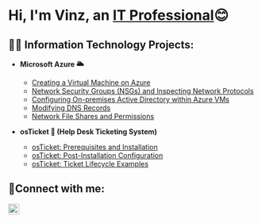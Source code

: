 <h1>Hi, I'm Vinz, an <a href="https://www.linkedin.com/in/vinz576/" target="_blank">IT Professional</a>😊</h1>

<h2>👨‍💻 Information Technology Projects:</h2>

- <b>Microsoft Azure 🌥 </b>
  - [Creating a Virtual Machine on Azure]()
  - [Network Security Groups (NSGs) and Inspecting Network Protocols]()
  - [Configuring On-premises Active Directory within Azure VMs]()
  - [Modifying DNS Records]()
  - [Network File Shares and Permissions]()
  
- <b>osTicket 🦘 (Help Desk Ticketing System)</b>
  - [osTicket: Prerequisites and Installation]()
  - [osTicket: Post-Installation Configuration]()
  - [osTicket: Ticket Lifecycle Examples]()
 

<h2>🔗Connect with me:</h2>

[<img align="left" alt="Vinz | LinkedIn" width="22px" src="https://cdn.jsdelivr.net/npm/simple-icons@v3/icons/linkedin.svg" />][linkedin]

[linkedin]: https://www.linkedin.com/in/vinz576/
